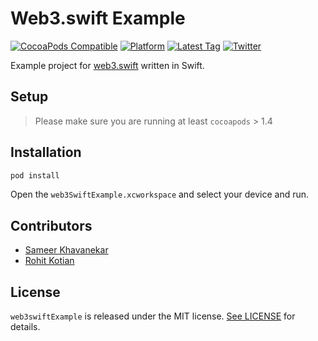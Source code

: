 # Web3.swift Example

[![CocoaPods Compatible](https://img.shields.io/badge/pod-1.4.1-blue.svg)](https://img.shields.io/badge/pod-1.4.1-blue.svg)
[![Platform](https://img.shields.io/cocoapods/p/web3swift.svg?style=flat)](https://medium.com/@MercuryProtocol)
[![Latest Tag](https://img.shields.io/badge/tag-0.0.2-green.svg?style=flat)](https://github.com/MercuryProtocol/web3.swift-Example/releases/tag/0.0.2)
[![Twitter](https://img.shields.io/badge/twitter-@mecruryprotocol-blue.svg?style=flat)](https://twitter.com/mercuryprotocol)

Example project for [web3.swift](https://github.com/MercuryProtocol/web3.swift) written in Swift.


## Setup

> Please make sure you are running at least `cocoapods` > 1.4

## Installation

```bash
pod install
```

Open the `web3SwiftExample.xcworkspace` and select your device and run.

## Contributors

* [Sameer Khavanekar](https://github.com/skhavanekar)
* [Rohit Kotian](https://github.com/roviko)

## License

`web3swiftExample` is released under the MIT license. [See LICENSE](LICENSE) for details.

